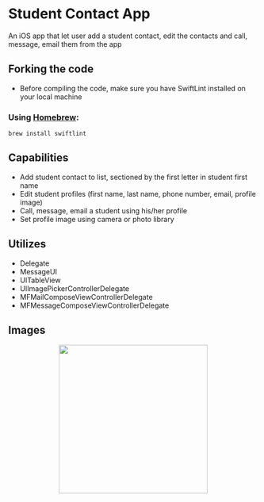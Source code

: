 # Student Contact App
An iOS app that let user add a student contact, edit the contacts and call, message, email them from the app

## Forking the code
- Before compiling the code, make sure you have SwiftLint installed on your local machine
### Using [Homebrew](http://brew.sh/):

```
brew install swiftlint
```

## Capabilities
- Add student contact to list, sectioned by the first letter in student first name
- Edit student profiles (first name, last name, phone number, email, profile image)
- Call, message, email a student using his/her profile
- Set profile image using camera or photo library

## Utilizes
- Delegate
- MessageUI
- UITableView
- UIImagePickerControllerDelegate
- MFMailComposeViewControllerDelegate
- MFMessageComposeViewControllerDelegate

## Images

<p align="center">
  <img src="https://github.com/ngay881855/UITableViewDemo/blob/master/GIFs/ezgif-StudentList_1.gif" width="300" />
</p>

